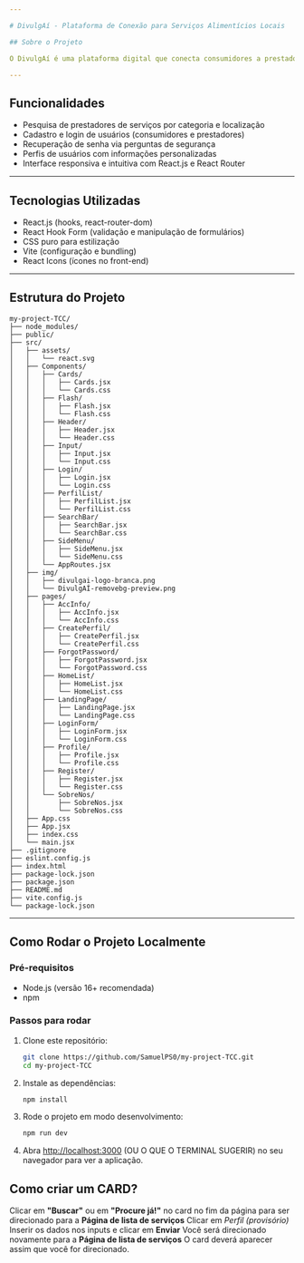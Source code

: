 ```yaml
---

# DivulgAí - Plataforma de Conexão para Serviços Alimentícios Locais

## Sobre o Projeto

O DivulgAí é uma plataforma digital que conecta consumidores a prestadores de serviços locais do ramo alimentício. Com foco em valorizar pequenos negócios, facilitar a divulgação e fortalecer a economia local, o DivulgAí oferece uma experiência prática e direta para encontrar sabores caseiros perto de você.

---
```


## Funcionalidades

* Pesquisa de prestadores de serviços por categoria e localização
* Cadastro e login de usuários (consumidores e prestadores)
* Recuperação de senha via perguntas de segurança
* Perfis de usuários com informações personalizadas
* Interface responsiva e intuitiva com React.js e React Router

---

## Tecnologias Utilizadas

* React.js (hooks, react-router-dom)
* React Hook Form (validação e manipulação de formulários)
* CSS puro para estilização
* Vite (configuração e bundling)
* React Icons (ícones no front-end)

---

## Estrutura do Projeto

```
my-project-TCC/
├── node_modules/
├── public/
├── src/
│   ├── assets/
│   │   └── react.svg
│   ├── Components/
│   │   ├── Cards/
│   │   │   ├── Cards.jsx
│   │   │   └── Cards.css
│   │   ├── Flash/
│   │   │   ├── Flash.jsx
│   │   │   └── Flash.css
│   │   ├── Header/
│   │   │   ├── Header.jsx
│   │   │   └── Header.css
│   │   ├── Input/
│   │   │   ├── Input.jsx
│   │   │   └── Input.css
│   │   ├── Login/
│   │   │   ├── Login.jsx
│   │   │   └── Login.css
│   │   ├── PerfilList/
│   │   │   ├── PerfilList.jsx
│   │   │   └── PerfilList.css
│   │   ├── SearchBar/
│   │   │   ├── SearchBar.jsx
│   │   │   └── SearchBar.css
│   │   ├── SideMenu/
│   │   │   ├── SideMenu.jsx
│   │   │   └── SideMenu.css
│   │   └── AppRoutes.jsx
│   ├── img/
│   │   ├── divulgai-logo-branca.png
│   │   └── DivulgAÍ-removebg-preview.png
│   ├── pages/
│   │   ├── AccInfo/
│   │   │   ├── AccInfo.jsx
│   │   │   └── AccInfo.css
│   │   ├── CreatePerfil/
│   │   │   ├── CreatePerfil.jsx
│   │   │   └── CreatePerfil.css
│   │   ├── ForgotPassword/
│   │   │   ├── ForgotPassword.jsx
│   │   │   └── ForgotPassword.css
│   │   ├── HomeList/
│   │   │   ├── HomeList.jsx
│   │   │   └── HomeList.css
│   │   ├── LandingPage/
│   │   │   ├── LandingPage.jsx
│   │   │   └── LandingPage.css
│   │   ├── LoginForm/
│   │   │   ├── LoginForm.jsx
│   │   │   └── LoginForm.css
│   │   ├── Profile/
│   │   │   ├── Profile.jsx
│   │   │   └── Profile.css
│   │   ├── Register/
│   │   │   ├── Register.jsx
│   │   │   └── Register.css
│   │   └── SobreNos/
│   │       ├── SobreNos.jsx
│   │       └── SobreNos.css
│   ├── App.css
│   ├── App.jsx
│   ├── index.css
│   └── main.jsx
├── .gitignore
├── eslint.config.js
├── index.html
├── package-lock.json
├── package.json
├── README.md
├── vite.config.js
└── package-lock.json

```

---

## Como Rodar o Projeto Localmente

### Pré-requisitos

* Node.js (versão 16+ recomendada)
* npm

### Passos para rodar

1. Clone este repositório:

   ```bash
   git clone https://github.com/SamuelPS0/my-project-TCC.git
   cd my-project-TCC
   ```

2. Instale as dependências:

   ```bash
   npm install
   ```

3. Rode o projeto em modo desenvolvimento:

   ```bash
   npm run dev
   ```

4. Abra [http://localhost:3000](http://localhost:3000) (OU O QUE O TERMINAL SUGERIR)
no seu navegador para ver a aplicação.

## Como criar um CARD?

   Clicar em **"Buscar"** ou em **"Procure já!"** no card no fim da página para ser direcionado para a **Página de lista de serviços**
   Clicar em *Perfil (provisório)*
   Inserir os dados nos inputs e clicar em **Enviar**
   Você será direcionado novamente para a **Página de lista de serviços**
   O card deverá aparecer assim que você for direcionado.

